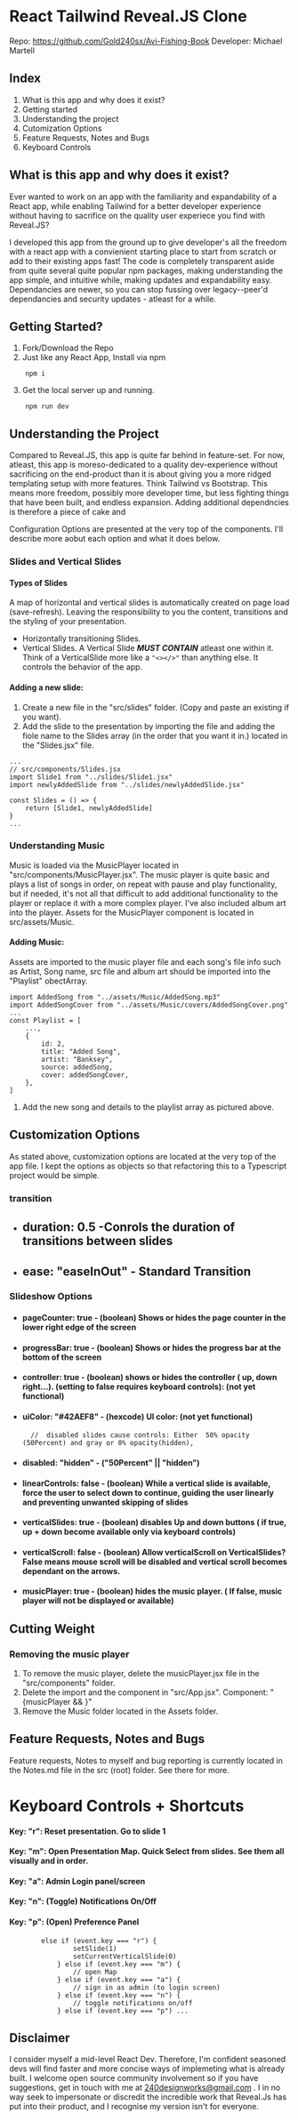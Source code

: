 # React Tailwind Reveal.JS Clone
Repo: https://github.com/Gold240sx/Avi-Fishing-Book
Developer: Michael Martell

## Index
1. What is this app and why does it exist?
2. Getting started
3. Understanding the project
4. Cutomization Options
5. Feature Requests, Notes and Bugs
6. Keyboard Controls

## What is this app and why does it exist?
Ever wanted to work on an app with the familiarity and expandability of a React app, while enabling Tailwind for a better developer experience without having to sacrifice on the quality user experiece you find with Reveal.JS? 

I developed this app from the ground up to give developer's all the freedom with a react app with a convienient starting place to start from scratch or add to their existing apps fast! The code is completely transparent aside from quite several quite popular npm packages, making understanding the app simple, and intuitive while, making updates and expandability easy. Dependancies are newer, so you can stop fussing over legacy--peer'd dependancies and security updates - atleast for a while.

## Getting Started?
1. Fork/Download the Repo
2. Just like any React App, Install via npm
```
    npm i 
```
3. Get the local server up and running.
```
    npm run dev
```

## Understanding the Project
Compared to Reveal.JS, this app is quite far behind in feature-set. For now, atleast, this app is moreso-dedicated to a quality dev-experience without sacrificing on the end-product than it is about giving you a more ridged templating setup with more features. Think Tailwind vs Bootstrap. This means more freedom, possibly more developer time, but less fighting things that have been built, and endless expansion. Adding additional dependncies is therefore a piece of cake and 

Configuration Options are presented at the very top of the components. I'll describe more aobut each option and what it does below.

### Slides and Vertical Slides

#### Types of Slides
A map of horizontal and vertical slides is automatically created on page load (save-refresh). Leaving the responsibility to you the content, transitions and the styling of your presentation. 
- <Slide> Horizontally transitioning Slides.
- <VerticalSlide> Vertical Slides. A Vertical Slide ***MUST CONTAIN*** atleast one <Slide> within it. Think of a VerticalSlide more like a ```"<></>"``` than anything else. It controls the behavior of the app.

#### Adding a new slide:
1. Create a new file in the "src/slides" folder. (Copy and paste an existing if you want).
2. Add the slide to the presentation by importing the file and adding the fiole name to the Slides array (in the order that you want it in.) located in the "Slides.jsx" file.

```dotnetcli
...
// src/components/Slides.jsx
import Slide1 from "../slides/Slide1.jsx"
import newlyAddedSlide from "../slides/newlyAddedSlide.jsx"

const Slides = () => {
	return [Slide1, newlyAddedSlide]
}
...
```
### Understanding Music
Music is loaded via the MusicPlayer located in "src/components/MusicPlayer.jsx". The music player is quite basic and plays a list of songs in order, on repeat with pause and play functionality, but if needed, it's not all that difficult to add additional functionality to the player or replace it with a more complex player. I've also included album art into the player. Assets for the MusicPlayer component is located in src/assets/Music.

  #### Adding Music:
Assets are imported to the music player file and each song's file info such as Artist, Song name, src file and album art should be imported into the "Playlist" obectArray.
```dotnetcli
import AddedSong from "../assets/Music/AddedSong.mp3"
import AddedSongCover from "../assets/Music/covers/AddedSongCover.png"
...
const Playlist = [
	...,
	{
		id: 2,
		title: "Added Song",
		artist: "Banksey",
		source: addedSong,
		cover: addedSongCover,
	},
]
```
1. Add the new song and details to the playlist array as pictured above.

## Customization Options
As stated above, customization options are located at the very top of the app file. I kept the options as objects so that refactoring this to a Typescript project would be simple.

### transition
- ##  duration: 0.5 -Conrols the duration of transitions between slides
- ## ease: "easeInOut" - Standard Transition 

### Slideshow Options
- #### pageCounter: true - (boolean) Shows or hides the page counter in the lower right edge of the screen
- #### progressBar: true - (boolean) Shows or hides the progress bar at the bottom of the screen
- #### controller: true - (boolean) shows or hides the controller ( up, down right...). (setting to false requires keyboard controls): (not yet functional)
- #### uiColor: "#42AEF8" - (hexcode) UI color: (not yet functional)
		//  disabled slides cause controls: Either  50% opacity (50Percent) and gray or 0% opacity(hidden),
- #### disabled: "hidden" - ("50Percent" || "hidden")
- #### linearControls: false - (boolean) While a vertical slide is available, force the user to select down to continue, guiding the user linearly and preventing unwanted skipping of slides 
- #### verticalSlides: true - (boolean) disables Up and down buttons ( if true, up + down become available only via  keyboard controls)
- #### verticalScroll: false - (boolean) Allow verticalScroll on VerticalSlides? False means mouse scroll will be disabled and vertical scroll becomes dependant on the arrows.
- #### musicPlayer: true - (boolean) hides the music player. ( If false, music player will not be displayed or available)

## Cutting Weight
### Removing the music player
1. To remove the music player, delete the musicPlayer.jsx file in the "src/components" folder.
2. Delete the import and the component in "src/App.jsx".
    Component: "{musicPlayer && <MusicPlayer />}"
3. Remove the Music folder located in the Assets folder.


 ## Feature Requests, Notes and Bugs
Feature requests, Notes to myself and bug reporting is currently located in the Notes.md file in the src (root) folder. See there for more.

# Keyboard Controls + Shortcuts
#### Key: "r":     Reset presentation. Go to slide 1
#### Key: "m":   Open Presentation Map. Quick Select from slides. See them all visually and in order.
#### Key: "a":    Admin Login panel/screen
#### Key: "n":    (Toggle) Notifications On/Off
#### Key: "p":    (Open) Preference Panel

```
		else if (event.key === "r") {
				setSlide(1)
				setCurrentVerticalSlide(0)
			} else if (event.key === "m") {
				// open Map
			} else if (event.key === "a") {
				// sign in as admin (to login screen)
			} else if (event.key === "n") {
				// toggle notifications on/off
			} else if (event.key === "p") ...
```

## Disclaimer
I consider myself a mid-level React Dev. Therefore, I'm confident seasoned devs will find faster and more concise ways of implemeting what is already built. I welcome open source community involvement so if you have suggestions, get in touch with me at 240designworks@gmail.com . I in no way seek to impersonate or discredit the incredible work that Reveal.Js has put into their product, and I recognise my version isn't for everyone. 


